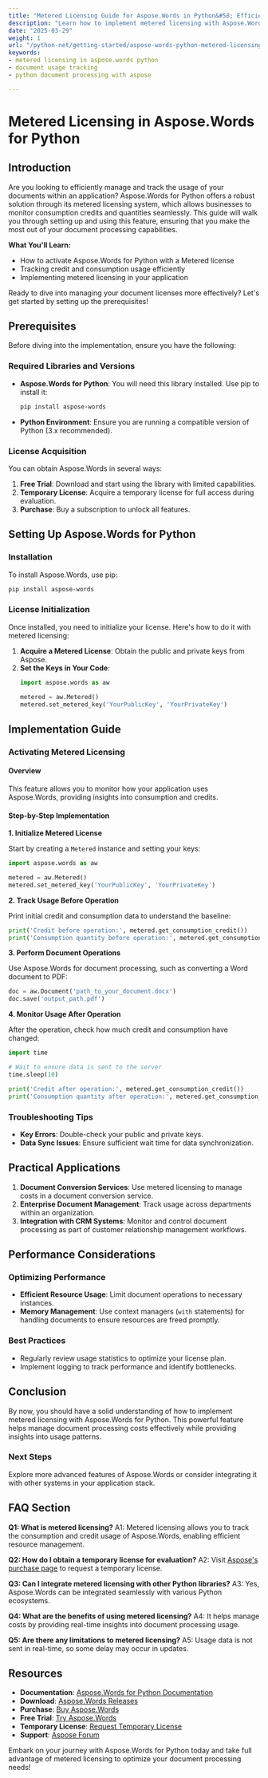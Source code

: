 ```yaml
---
title: "Metered Licensing Guide for Aspose.Words in Python&#58; Efficient Document Usage Tracking"
description: "Learn how to implement metered licensing with Aspose.Words for Python to efficiently track and manage document usage within your applications."
date: "2025-03-29"
weight: 1
url: "/python-net/getting-started/aspose-words-python-metered-licensing-guide/"
keywords:
- metered licensing in aspose.words python
- document usage tracking
- python document processing with aspose

---
```


# Metered Licensing in Aspose.Words for Python

## Introduction

Are you looking to efficiently manage and track the usage of your documents within an application? Aspose.Words for Python offers a robust solution through its metered licensing system, which allows businesses to monitor consumption credits and quantities seamlessly. This guide will walk you through setting up and using this feature, ensuring that you make the most out of your document processing capabilities.

**What You'll Learn:**
- How to activate Aspose.Words for Python with a Metered license
- Tracking credit and consumption usage efficiently
- Implementing metered licensing in your application

Ready to dive into managing your document licenses more effectively? Let's get started by setting up the prerequisites!

## Prerequisites

Before diving into the implementation, ensure you have the following:

### Required Libraries and Versions

- **Aspose.Words for Python**: You will need this library installed. Use pip to install it:
  ```bash
  pip install aspose-words
  ```

- **Python Environment**: Ensure you are running a compatible version of Python (3.x recommended).

### License Acquisition

You can obtain Aspose.Words in several ways:

1. **Free Trial**: Download and start using the library with limited capabilities.
2. **Temporary License**: Acquire a temporary license for full access during evaluation.
3. **Purchase**: Buy a subscription to unlock all features.

## Setting Up Aspose.Words for Python

### Installation

To install Aspose.Words, use pip:

```bash
pip install aspose-words
```

### License Initialization

Once installed, you need to initialize your license. Here's how to do it with metered licensing:

1. **Acquire a Metered License**: Obtain the public and private keys from Aspose.
2. **Set the Keys in Your Code**:
   ```python
   import aspose.words as aw
   
   metered = aw.Metered()
   metered.set_metered_key('YourPublicKey', 'YourPrivateKey')
   ```

## Implementation Guide

### Activating Metered Licensing

#### Overview

This feature allows you to monitor how your application uses Aspose.Words, providing insights into consumption and credits.

#### Step-by-Step Implementation

**1. Initialize Metered License**

Start by creating a `Metered` instance and setting your keys:

```python
import aspose.words as aw

metered = aw.Metered()
metered.set_metered_key('YourPublicKey', 'YourPrivateKey')
```

**2. Track Usage Before Operation**

Print initial credit and consumption data to understand the baseline:

```python
print('Credit before operation:', metered.get_consumption_credit())
print('Consumption quantity before operation:', metered.get_consumption_quantity())
```

**3. Perform Document Operations**

Use Aspose.Words for document processing, such as converting a Word document to PDF:

```python
doc = aw.Document('path_to_your_document.docx')
doc.save('output_path.pdf')
```

**4. Monitor Usage After Operation**

After the operation, check how much credit and consumption have changed:

```python
import time

# Wait to ensure data is sent to the server
time.sleep(10)  

print('Credit after operation:', metered.get_consumption_credit())
print('Consumption quantity after operation:', metered.get_consumption_quantity())
```

### Troubleshooting Tips

- **Key Errors**: Double-check your public and private keys.
- **Data Sync Issues**: Ensure sufficient wait time for data synchronization.

## Practical Applications

1. **Document Conversion Services**: Use metered licensing to manage costs in a document conversion service.
2. **Enterprise Document Management**: Track usage across departments within an organization.
3. **Integration with CRM Systems**: Monitor and control document processing as part of customer relationship management workflows.

## Performance Considerations

### Optimizing Performance

- **Efficient Resource Usage**: Limit document operations to necessary instances.
- **Memory Management**: Use context managers (`with` statements) for handling documents to ensure resources are freed promptly.

### Best Practices

- Regularly review usage statistics to optimize your license plan.
- Implement logging to track performance and identify bottlenecks.

## Conclusion

By now, you should have a solid understanding of how to implement metered licensing with Aspose.Words for Python. This powerful feature helps manage document processing costs effectively while providing insights into usage patterns.

### Next Steps

Explore more advanced features of Aspose.Words or consider integrating it with other systems in your application stack.

## FAQ Section

**Q1: What is metered licensing?**
A1: Metered licensing allows you to track the consumption and credit usage of Aspose.Words, enabling efficient resource management.

**Q2: How do I obtain a temporary license for evaluation?**
A2: Visit [Aspose's purchase page](https://purchase.aspose.com/temporary-license/) to request a temporary license.

**Q3: Can I integrate metered licensing with other Python libraries?**
A3: Yes, Aspose.Words can be integrated seamlessly with various Python ecosystems.

**Q4: What are the benefits of using metered licensing?**
A4: It helps manage costs by providing real-time insights into document processing usage.

**Q5: Are there any limitations to metered licensing?**
A5: Usage data is not sent in real-time, so some delay may occur in updates.

## Resources
- **Documentation**: [Aspose.Words for Python Documentation](https://reference.aspose.com/words/python-net/)
- **Download**: [Aspose.Words Releases](https://releases.aspose.com/words/python/)
- **Purchase**: [Buy Aspose.Words](https://purchase.aspose.com/buy)
- **Free Trial**: [Try Aspose.Words](https://releases.aspose.com/words/python/)
- **Temporary License**: [Request Temporary License](https://purchase.aspose.com/temporary-license/)
- **Support**: [Aspose Forum](https://forum.aspose.com/c/words/10)

Embark on your journey with Aspose.Words for Python today and take full advantage of metered licensing to optimize your document processing needs!